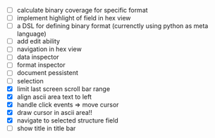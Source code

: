- [ ] calculate binary coverage for specific format
- [ ] implement highlight of field in hex view
- [ ] a DSL for defining binary format (currenctly using python as meta language)
- [ ] add edit ability
- [ ] navigation in hex view
- [ ] data inspector
- [ ] format inspector
- [ ] document pessistent
- [ ] selection
- [x] limit last screen scroll bar range
- [x] align ascii area text to left
- [x] handle click events => move cursor
- [x] draw cursor in ascii area!!
- [x] navigate to selected structure field
- [ ] show title in title bar